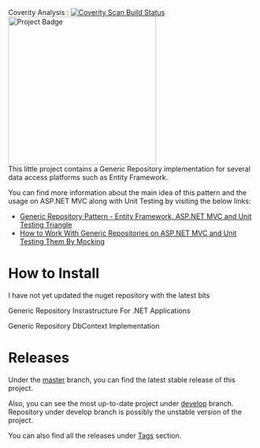 <div>
<span>Coverity Analysis : </span>
<span>
<a href="https://scan.coverity.com/projects/d-saravanan-genericrepository">
  <img alt="Coverity Scan Build Status"
       src="https://scan.coverity.com/projects/10953/badge.svg"/>
</a>
</span>
</div>
<div>
<img src="https://ci.appveyor.com/api/projects/status/d-saravanan/GenericRepository?retina=true" alt="Project Badge" width="300">
</div>
This little project contains a Generic Repository implementation for several data access platforms such as Entity Framework.

You can find more information about the main idea of this pattern and the usage on ASP.NET MVC along with Unit Testing by visiting the below links:

 - [Generic Repository Pattern - Entity Framework, ASP.NET MVC and Unit Testing Triangle][1]
 - [How to Work With Generic Repositories on ASP.NET MVC and Unit Testing Them By Mocking][2]

# How to Install

I have not yet updated the nuget repository with the latest bits

Generic Repository Insrastructure For .NET Applications

Generic Repository DbContext Implementation

# Releases

Under the [master][3] branch, you can find the latest stable release of this project.

Also, you can see the most up-to-date project under [develop][4] branch. Repository under develop branch is possibly the unstable version of the project.

You can also find all the releases under [Tags][5] section.

  [1]: http://www.tugberkugurlu.com/archive/generic-repository-pattern-entity-framework-asp-net-mvc-and-unit-testing-triangle
  [2]: http://www.tugberkugurlu.com/archive/how-to-work-with-generic-repositories-on-asp-net-mvc-and-unit-testing-them-by-mocking
  [3]: https://github.com/tugberkugurlu/GenericRepository
  [4]: https://github.com/tugberkugurlu/GenericRepository/tree/develop
  [5]: https://github.com/tugberkugurlu/GenericRepository/tags
